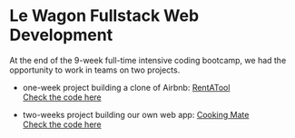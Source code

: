# Le Wagon Fullstack Web Development

At the end of the 9-week full-time intensive coding bootcamp, we had the opportunity to work in teams on two projects.

- one-week project building a clone of Airbnb:
[RentATool](https://airbnb-mdarbois-2df6fe8522d7.herokuapp.com)  
[Check the code here](https://github.com/mdarbois/Rent-a-tool)  

- two-weeks project building our own web app:
[Cooking Mate](https://www.cookingmate.site)  
[Check the code here](https://github.com/mdarbois/LeWagon-Fullstack/tree/main/CookingMate) 
